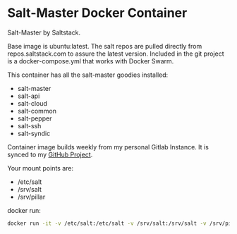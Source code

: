 # Salt-Master Docker Container

Salt-Master by Saltstack.

Base image is ubuntu:latest.  The salt repos are pulled directly from repos.saltstack.com to assure the latest version.  Included in the git project is a docker-compose.yml that works with Docker Swarm.

This container has all the salt-master goodies installed:
* salt-master
* salt-api
* salt-cloud
* salt-common
* salt-pepper
* salt-ssh
* salt-syndic

Container image builds weekly from my personal Gitlab Instance.  It is synced to my [GitHub Project](https://github.com/pheonix991/salt-master).

Your mount points are:
* /etc/salt
* /srv/salt
* /srv/pillar

docker run:
```bash
docker run -it -v /etc/salt:/etc/salt -v /srv/salt:/srv/salt -v /srv/pillar:/srv/pillar -v /etc/timezone:/etc/timezone:ro -p 4505:4505 -p 4506:4506 pheonix991/salt-master:latest
```